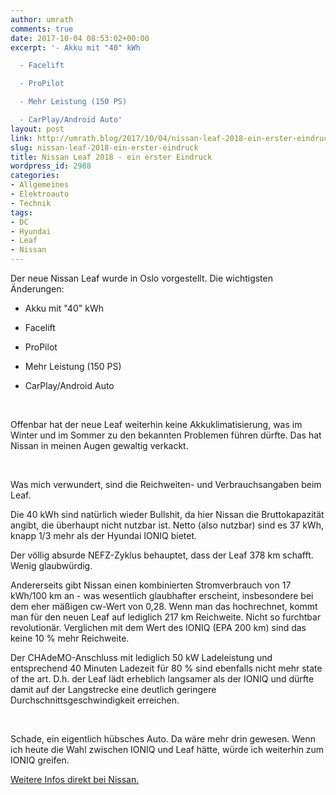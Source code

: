 ```yaml
---
author: umrath
comments: true
date: 2017-10-04 08:53:02+00:00
excerpt: '- Akku mit "40" kWh

  - Facelift

  - ProPilot

  - Mehr Leistung (150 PS)

  - CarPlay/Android Auto'
layout: post
link: http://umrath.blog/2017/10/04/nissan-leaf-2018-ein-erster-eindruck/
slug: nissan-leaf-2018-ein-erster-eindruck
title: Nissan Leaf 2018 - ein erster Eindruck
wordpress_id: 2988
categories:
- Allgemeines
- Elektroauto
- Technik
tags:
- DC
- Hyundai
- Leaf
- Nissan
---
```





Der neue Nissan Leaf wurde in Oslo vorgestellt. Die wichtigsten Änderungen:











	
  * Akku mit "40" kWh

	
  * Facelift

	
  * ProPilot

	
  * Mehr Leistung (150 PS)

	
  * CarPlay/Android Auto










 










Offenbar hat der neue Leaf weiterhin keine Akkuklimatisierung, was im Winter und im Sommer zu den bekannten Problemen führen dürfte. Das hat Nissan in meinen Augen gewaltig verkackt.










 










Was mich verwundert, sind die Reichweiten- und Verbrauchsangaben beim Leaf.










Die 40 kWh sind natürlich wieder Bullshit, da hier Nissan die Bruttokapazität angibt, die überhaupt nicht nutzbar ist. Netto (also nutzbar) sind es 37 kWh, knapp 1/3 mehr als der Hyundai IONIQ bietet.










Der völlig absurde NEFZ-Zyklus behauptet, dass der Leaf 378 km schafft. Wenig glaubwürdig.




Andererseits gibt Nissan einen kombinierten Stromverbrauch von 17 kWh/100 km an - was wesentlich glaubhafter erscheint, insbesondere bei dem eher mäßigen cw-Wert von 0,28. Wenn man das hochrechnet, kommt man für den neuen Leaf auf lediglich 217 km Reichweite. Nicht so furchtbar revolutionär. Verglichen mit dem Wert des IONIQ (EPA 200 km) sind das keine 10 % mehr Reichweite.










Der CHAdeMO-Anschluss mit lediglich 50 kW Ladeleistung und entsprechend 40 Minuten Ladezeit für 80 % sind ebenfalls nicht mehr state of the art. D.h. der Leaf lädt erheblich langsamer als der IONIQ und dürfte damit auf der Langstrecke eine deutlich geringere Durchschnittsgeschwindigkeit erreichen.










 










Schade, ein eigentlich hübsches Auto. Da wäre mehr drin gewesen. Wenn ich heute die Wahl zwischen IONIQ und Leaf hätte, würde ich weiterhin zum IONIQ greifen.










[Weitere Infos direkt bei Nissan.](https://www.nissan.de/fahrzeuge/neuwagen/leaf-2018.html)
